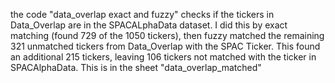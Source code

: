 the code "data_overlap exact and fuzzy" checks if the tickers in Data_Overlap are in the SPACALphaData dataset. I did this by exact matching (found 729 of the 1050 tickers), then fuzzy matched the remaining 321 unmatched tickers from Data_Overlap with the SPAC Ticker. This found an additional 215 tickers, leaving 106 tickers not matched with the ticker in SPACAlphaData. This is in the sheet "data_overlap_matched"
